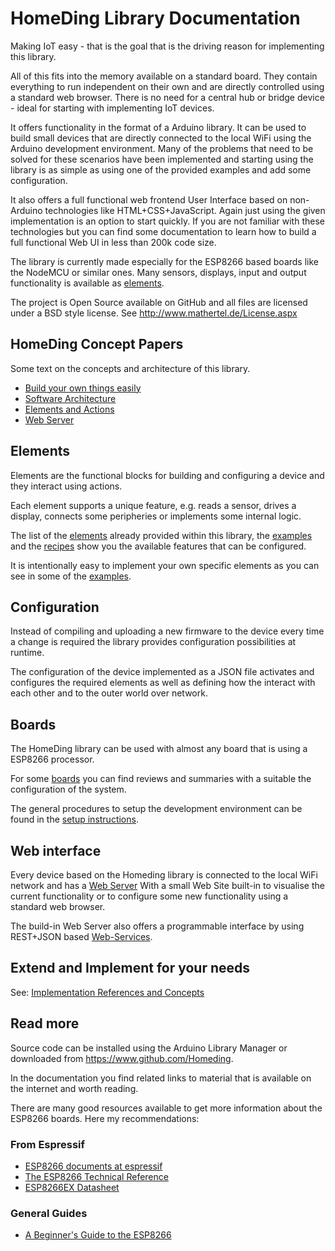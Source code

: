 # HomeDing Library Documentation

Making IoT easy - that is the goal that is the driving reason for implementing this library.

All of this fits into the memory available on a standard board.
They contain everything to run independent on their own and are directly controlled using a standard web browser.
There is no need for a central hub or bridge device - ideal for starting with implementing IoT devices.

It offers functionality in the format of a Arduino library.
It can be used to build small devices that are directly connected to the local WiFi using the Arduino development environment.
Many of the problems that need to be solved for these scenarios have been implemented and starting using the library is as simple
as using one of the provided examples and add some configuration.

It also offers a full functional web frontend User Interface based on non-Arduino technologies like HTML+CSS+JavaScript.
Again just using the given implementation is an option to start quickly.
If you are not familiar with these technologies but you can find some documentation to learn how to build a full functional Web UI in less than 200k code size. 

The library is currently made especially for the ESP8266 based boards like the NodeMCU or similar ones.
Many sensors, displays, input and output functionality is available as [elements](elements).

The project is Open Source available on GitHub and all files are licensed under a BSD style license.
See http://www.mathertel.de/License.aspx


## HomeDing Concept Papers

Some text on the concepts and architecture of this library.

- [Build your own things easily](/concepts/paper01)
- [Software Architecture](/concepts/paper02)
- [Elements and Actions](/concepts/paper03)
- [Web Server](concepts/paper04.md)


## Elements

Elements are the functional blocks for building and configuring a device and they interact using actions.

Each element supports a unique feature, e.g. reads a sensor, drives a display, connects some peripheries or implements some internal logic.

The list of the [elements](elements.md) already provided within this library, the [examples](examples.md) and the [recipes](recipes.md) show you the available features that can be configured.

It is intentionally easy to implement your own specific elements as you can see in some of the [examples](examples).


## Configuration

Instead of compiling and uploading a new firmware to the device every time a change is required the library provides configuration possibilities at runtime.

The configuration of the device implemented as a JSON file activates and configures the required elements as well as defining how the interact with each other and to the outer world over network.


## Boards

The HomeDing library can be used with almost any board that is using a ESP8266 processor.

For some [boards](boards.md) you can find reviews and summaries with a suitable the configuration of the system.

The general procedures to setup the development environment can be found in the [setup instructions](examples/setup).


## Web interface

Every device based on the Homeding library is connected to the local WiFi network and has a [Web Server](concepts/paper04.md)
With a small Web Site built-in to visualise the current functionality or to configure some new functionality using a standard web browser. 

The build-in Web Server also offers a programmable interface by using REST+JSON based [Web-Services](webservices.md).


## Extend and Implement for your needs

See: [Implementation References and Concepts](implementation)


## Read more

Source code can be installed using the Arduino Library Manager or downloaded from <https://www.github.com/Homeding>.

In the documentation you find related links to material that is available on the internet and worth reading.

There are many good resources available to get more information about the ESP8266 boards. Here my recommendations:

### From Espressif
* [ESP8266 documents at espressif](https://www.espressif.com/en/support/download/documents?keys=ESP8266)
* [The ESP8266 Technical Reference](https://www.espressif.com/sites/default/files/documentation/esp8266-technical_reference_en.pdf)
* [ESP8266EX Datasheet](https://www.espressif.com/sites/default/files/documentation/0a-esp8266ex_datasheet_en.pdf)

### General Guides
* [A Beginner's Guide to the ESP8266](https://tttapa.github.io/ESP8266/Chap01%20-%20ESP8266.html)